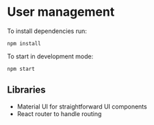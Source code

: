 # User management

To install dependencies run:

`npm install`

To start in development mode:

`npm start`

## Libraries

 - Material UI for straightforward UI components
 - React router to handle routing